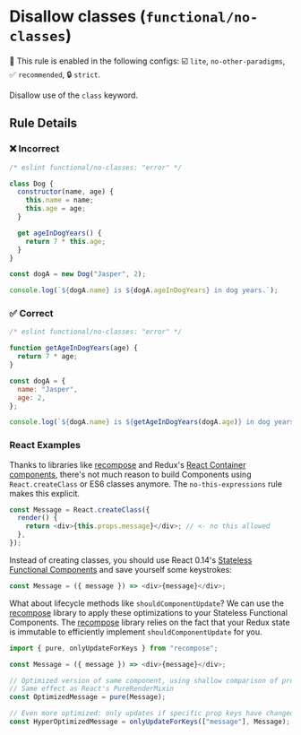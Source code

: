 # Disallow classes (`functional/no-classes`)

💼 This rule is enabled in the following configs: ☑️ `lite`, `no-other-paradigms`, ✅ `recommended`, 🔒 `strict`.

<!-- end auto-generated rule header -->

Disallow use of the `class` keyword.

## Rule Details

### ❌ Incorrect

<!-- eslint-skip -->

```js
/* eslint functional/no-classes: "error" */

class Dog {
  constructor(name, age) {
    this.name = name;
    this.age = age;
  }

  get ageInDogYears() {
    return 7 * this.age;
  }
}

const dogA = new Dog("Jasper", 2);

console.log(`${dogA.name} is ${dogA.ageInDogYears} in dog years.`);
```

### ✅ Correct

```js
/* eslint functional/no-classes: "error" */

function getAgeInDogYears(age) {
  return 7 * age;
}

const dogA = {
  name: "Jasper",
  age: 2,
};

console.log(`${dogA.name} is ${getAgeInDogYears(dogA.age)} in dog years.`);
```

### React Examples

Thanks to libraries like [recompose](https://github.com/acdlite/recompose) and Redux's [React Container components](http://redux.js.org/docs/basics/UsageWithReact.html), there's not much reason to build Components using `React.createClass` or ES6 classes anymore. The `no-this-expressions` rule makes this explicit.

```js
const Message = React.createClass({
  render() {
    return <div>{this.props.message}</div>; // <- no this allowed
  },
});
```

Instead of creating classes, you should use React 0.14's [Stateless Functional Components](https://medium.com/@joshblack/stateless-components-in-react-0-14-f9798f8b992d#.t5z2fdit6) and save yourself some keystrokes:

```js
const Message = ({ message }) => <div>{message}</div>;
```

What about lifecycle methods like `shouldComponentUpdate`? We can use the [recompose](https://github.com/acdlite/recompose) library to apply these optimizations to your Stateless Functional Components. The [recompose](https://github.com/acdlite/recompose) library relies on the fact that your Redux state is immutable to efficiently implement `shouldComponentUpdate` for you.

```js
import { pure, onlyUpdateForKeys } from "recompose";

const Message = ({ message }) => <div>{message}</div>;

// Optimized version of same component, using shallow comparison of props
// Same effect as React's PureRenderMixin
const OptimizedMessage = pure(Message);

// Even more optimized: only updates if specific prop keys have changed
const HyperOptimizedMessage = onlyUpdateForKeys(["message"], Message);
```
